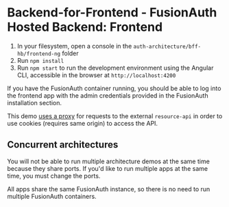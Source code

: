 # Backend-for-Frontend - FusionAuth Hosted Backend: Frontend

1. In your filesystem, open a console in the `auth-architecture/bff-hb/frontend-ng` folder
2. Run `npm install`
3. Run `npm start` to run the development environment using the Angular CLI, accessible in the browser at `http://localhost:4200`

If you have the FusionAuth container running, you should be able to log into the frontend app with the admin credentials provided in the FusionAuth installation section.

This demo [uses a proxy](https://github.com/kmaida/auth-architecture-ng/blob/main/bff-hb/frontend-ng/proxy.conf.json) for requests to the external `resource-api` in order to use cookies (requires same origin) to access the API.

## Concurrent architectures

You will not be able to run multiple architecture demos at the same time because they share ports. If you'd like to run multiple apps at the same time, you must change the ports.

All apps share the same FusionAuth instance, so there is no need to run multiple FusionAuth containers.